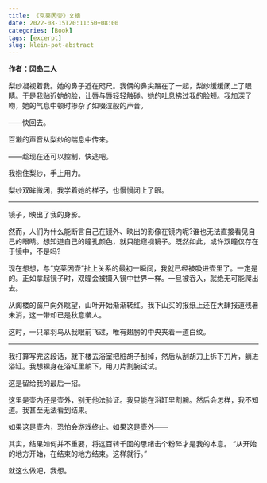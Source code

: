 ```yaml
---
title: 《克莱因壶》文摘
date: 2022-08-15T20:11:50+08:00
categories: [Book]
tags: [excerpt]
slug: klein-pot-abstract
---
```


**作者：冈岛二人**

梨纱凝视着我。她的鼻子近在咫尺。我俩的鼻尖蹭在了一起，梨纱缓缓闭上了眼睛。于是我贴近她的脸，让唇与唇轻轻触碰。她的吐息拂过我的脸颊。我加深了吻，她的气息中顿时掺杂了如啜泣般的声音。

——快回去。

百濑的声音从梨纱的喘息中传来。

——趁现在还可以控制，快逃吧。

我抱住梨纱，手上用力。

梨纱双眸微闭，我学着她的样子，也慢慢闭上了眼。

---

镜子，映出了我的身影。

然而，人们为什么能断言自己在镜外、映出的影像在镜内呢?谁也无法直接看见自己的眼睛。想知道自己的瞳孔颜色，就只能窥视镜子。既然如此，或许双瞳仅存在于镜中，不是吗?

现在想想，与“克莱因壶”扯上关系的最初一瞬间，我就已经被吸进壶里了。一定是的。正如拿起镜子时，双瞳会被摄入镜中世界一样。一旦被吞入，就绝无可能爬出去。

从阁楼的窗户向外眺望，山叶开始渐渐转红。我下山买的报纸上还在大肆报道残暑未消，这一带却已是秋意袭人。

这时，一只翠羽鸟从我眼前飞过，唯有翅膀的中央夹着一道白纹。

---

我打算写完这段话，就下楼去浴室把脏胡子刮掉，然后从刮胡刀上拆下刀片，躺进浴缸。我想裸身在浴缸里躺下，用刀片割腕试试。

这是留给我的最后一招。

这里是壶内还是壶外，别无他法验证。我只能在浴缸里割腕。然后会怎样，我不知道。我甚至无法看到结果。

如果这是壶内，恐怕会游戏终止。如果这是壶外——

其实，结果如何并不重要，将这百转千回的思绪击个粉碎才是我的本意。
“从开始的地方开始，在结束的地方结束。这样就行。”

就这么做吧，我想。